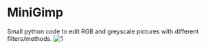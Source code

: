 # MiniGimp
Small python code to edit RGB and greyscale pictures with different filters/methods.
![1](https://github.com/LegendNeo/MiniGimp/blob/master/ "Calculator")

